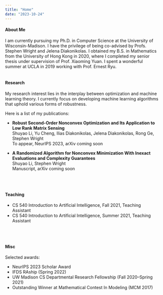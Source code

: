```yaml
---
title: "Home"
date: "2023-10-24"
---
```


#### About Me
I am currently pursuing my Ph.D. in Computer Science at the University of Wisconsin-Madison. I have the privilege of being co-advised by Profs. Stephen Wright and Jelena Diakonikolas. I obtained my B.S. in Mathematics from the University of Hong Kong in 2020, where I completed my senior thesis under supervision of Prof. Xiaoming Yuan. I spent a wonderful summer at UCLA in 2019 working with Prof. Ernest Ryu. 
<br/>
<br/>

#### Research
My research interest lies in the interplay between optimization and machine learning theory. I currently focus on developing machine learning algorithms that uphold various forms of robustness. 

Here is a list of my publications:

- **Robust Second-Order Nonconvex Optimization and Its Application to Low Rank Matrix Sensing**  
Shuyao Li, Yu Cheng, Ilias Diakonikolas, Jelena Diakonikolas, Rong Ge, Stephen Wright  
To appear, NeurIPS 2023, arXiv coming soon

- **A Randomized Algorithm for Nonconvex Minimization With Inexact Evaluations and Complexity Guarantees**  
Shuyao Li, Stephen Wright  
Manuscript, arXiv coming soon
<br/>
<br/>

#### Teaching 
- CS 540 Introduction to Artificial Intelligence, Fall 2021, Teaching Assistant
- CS 540 Introduction to Artificial Intelligence, Summer 2021, Teaching Assistant
<br/>
<br/>

#### Misc
Selected awards:
- NeurIPS 2023 Scholar Award
- IFDS RAship (Spring 2022)
- UW Madison CS Departmental Research Fellowship (Fall 2020–Spring 2021)
- Outstanding Winner at Mathematical Contest In Modeling (MCM 2017)